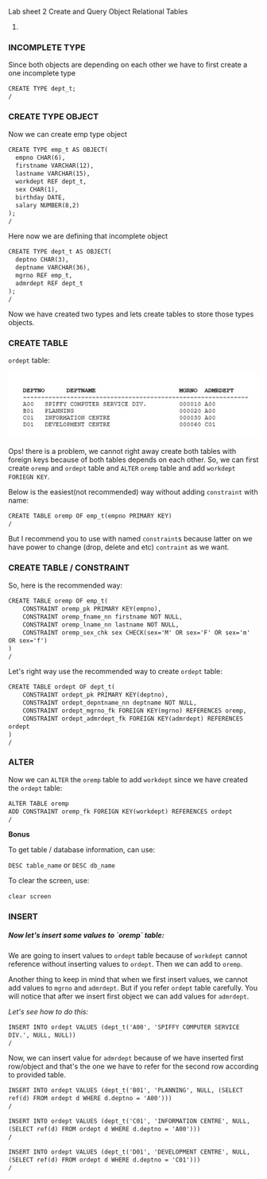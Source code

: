 Lab sheet 2
Create and Query Object Relational Tables

1.

### INCOMPLETE TYPE

Since both objects are depending on each other we have to first create a one incomplete type

```
CREATE TYPE dept_t;
/
```

### CREATE TYPE OBJECT

Now we can create emp type object

```
CREATE TYPE emp_t AS OBJECT(
  empno CHAR(6),
  firstname VARCHAR(12),
  lastname VARCHAR(15),
  workdept REF dept_t,
  sex CHAR(1),
  birthday DATE,
  salary NUMBER(8,2)
);
/
```

Here now we are defining that incomplete object

```
CREATE TYPE dept_t AS OBJECT(
  deptno CHAR(3),
  deptname VARCHAR(36),
  mgrno REF emp_t,
  admrdept REF dept_t
);
/
```
Now we have created two types and lets create tables to store those types objects.

### CREATE TABLE

`ordept` table:

<img src="img/lab2/ordept_tble.jpg" alt="department table values" />

Ops! there is a problem, we cannot right away create both tables with foreign keys because of both tables depends on each other.
So, we can first create `oremp` and `ordept` table and `ALTER` `oremp` table and add `workdept` `FORIEGN KEY`.

Below is the easiest(not recommended) way without adding `constraint` with name:
```
CREATE TABLE oremp OF emp_t(empno PRIMARY KEY)
/
```

But I recommend you to use with named `constraint`s because latter on we have
power to change (drop, delete and etc) `contraint` as we want.

### CREATE TABLE / CONSTRAINT

So, here is the recommended way:
```
CREATE TABLE oremp OF emp_t(
    CONSTRAINT oremp_pk PRIMARY KEY(empno),
    CONSTRAINT oremp_fname_nn firstname NOT NULL,
    CONSTRAINT oremp_lname_nn lastname NOT NULL,
    CONSTRAINT oremp_sex_chk sex CHECK(sex='M' OR sex='F' OR sex='m' OR sex='f')
)
/
```

Let's right way use the recommended way to create `ordept` table:
```
CREATE TABLE ordept OF dept_t(
    CONSTRAINT ordept_pk PRIMARY KEY(deptno),
    CONSTRAINT ordept_depntname_nn deptname NOT NULL,
    CONSTRAINT ordept_mgrno_fk FOREIGN KEY(mgrno) REFERENCES oremp,
    CONSTRAINT ordept_admrdept_fk FOREIGN KEY(admrdept) REFERENCES ordept
)
/
```

### ALTER

Now we can `ALTER` the `oremp` table to add `workdept` since we have created the `ordept` table:
```
ALTER TABLE oremp
ADD CONSTRAINT oremp_fk FOREIGN KEY(workdept) REFERENCES ordept
/
```

**Bonus**

To get table / database information, can use:

`DESC table_name` or `DESC db_name`

To clear the screen, use:

`clear screen`

### INSERT

<h5>Now let's insert some values to `oremp` table:</h5>

We are going to insert values to `ordept` table because of `workdept` cannot
reference without inserting values to `ordept`. Then we can add to `oremp`.

Another thing to keep in mind that when we first insert values, we cannot add values
to `mgrno` and `admrdept`. But if you refer `ordept` table carefully.
You will notice that after we insert first object we can add values for `admrdept`.

*Let's see how to do this:*

```
INSERT INTO ordept VALUES (dept_t('A00', 'SPIFFY COMPUTER SERVICE DIV.', NULL, NULL))
/
```

Now, we can insert value for `admrdept` because of we have inserted first row/object
and that's the one we have to refer for the second row according to provided table.

```
INSERT INTO ordept VALUES (dept_t('B01', 'PLANNING', NULL, (SELECT ref(d) FROM ordept d WHERE d.deptno = 'A00')))
/
```

```
INSERT INTO ordept VALUES (dept_t('C01', 'INFORMATION CENTRE', NULL, (SELECT ref(d) FROM ordept d WHERE d.deptno = 'A00')))
/
```

```
INSERT INTO ordept VALUES (dept_t('D01', 'DEVELOPMENT CENTRE', NULL, (SELECT ref(d) FROM ordept d WHERE d.deptno = 'C01')))
/
```